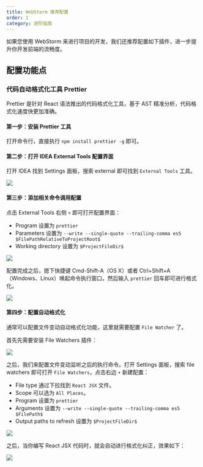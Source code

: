 ```yaml
---
title: WebStorm 推荐配置
order: 1
category: 进阶指南
---
```


如果您使用 WebStorm 来进行项目的开发，我们还推荐配置如下插件，进一步提升你开发前端的流畅度。

## 配置功能点

### 代码自动格式化工具 Prettier

Prettier 是针对 React 语法推出的代码格式化工具，基于 AST 精准分析，代码格式化速度快更加准确。

#### 第一步：安装 Prettier 工具

打开命令行，直接执行 `npm install prettier -g` 即可。

#### 第二步：打开 IDEA External Tools 配置界面

打开 IDEA 找到 Settings 面板，搜索 external 即可找到 `External Tools` 工具。

![](https://img.alicdn.com/tfs/TB1KaqTSpXXXXabXpXXXXXXXXXX-1022-676.png)

#### 第三步：添加相关命令调用配置

点击 External Tools 右侧 `+` 即可打开配置界面：

* Program 设置为 `prettier`
* Parameters 设置为 `--write --single-quote --trailing-comma es5 $FilePathRelativeToProjectRoot$`
* Working directory 设置为 `$ProjectFileDir$`

![](https://img.alicdn.com/tfs/TB1Oai4SpXXXXXTXXXXXXXXXXXX-987-493.png)

配置完成之后，摁下快捷键 Cmd-Shift-A（OS X）或者 Ctrl+Shift+A（Windows、Linux）唤起命令执行窗口，然后输入 `prettier` 回车即可进行格式化。

![](https://img.alicdn.com/tfs/TB18_5GSpXXXXbxXFXXXXXXXXXX-1226-540.png)

#### 第四步：配置自动格式化

通常可以配置文件变动自动格式化功能，这里就需要配置 `File Watcher` 了。

首先先需要安装 File Watchers 插件：

![](https://img.alicdn.com/tfs/TB1ciKgSpXXXXbAapXXXXXXXXXX-1451-679.png)

之后，我们来配置文件变动监听之后的执行命令。打开 Settings 面板，搜索 file watchers 即可打开 `File Watchers`，点击右边 `+` 新建配置：

* File type 通过下拉找到 `React JSX` 文件。
* Scope 可以选为 `All Places`。
* Program 设置为 `prettier`
* Arguments 设置为 `--write --single-quote --trailing-comma es5 $FilePath$`
* Output paths to refresh 设置为 `$ProjectFileDir$`

![](https://img.alicdn.com/tfs/TB1O_5QSpXXXXaZXpXXXXXXXXXX-1022-676.png)

之后，当你编写 React JSX 代码时，就会自动进行格式化纠正，效果如下：

![](https://img.alicdn.com/tfs/TB1oiOZSpXXXXbDXXXXXXXXXXXX-600-376.gif)
